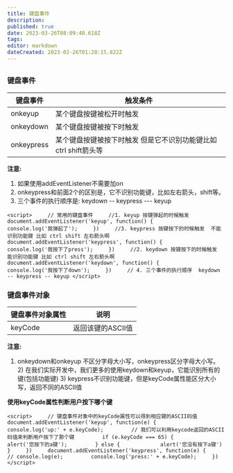 ```yaml
---
title: 键盘事件
description: 
published: true
date: 2023-03-26T08:09:40.618Z
tags: 
editor: markdown
dateCreated: 2023-02-26T01:28:15.822Z
---
```


## 

### 键盘事件

| 键盘事件   | 触发条件                                                        |
| ------------ | ----------------------------------------------------------------- |
| onkeyup    | 某个键盘按键被松开时触发                                        |
| onkeydown  | 某个键盘按键被按下时触发                                        |
| onkeypress | 某个键盘按键被按下时触发 但是它不识别功能键比如ctrl shift箭头等 |

**注意:**

1. 如果使用addEventListener不需要加on
2. onkeypress和前面2个的区别是，它不识别功能键，比如左右箭头，shift等。
3. 三个事件的执行顺序是: keydown -- keypress --- keyup

`<script>     // 常用的键盘事件     //1. keyup 按键弹起的时候触发      document.addEventListener('keyup', function() {         console.log('我弹起了');     })     //3. keypress 按键按下的时候触发  不能识别功能键 比如 ctrl shift 左右箭头啊     document.addEventListener('keypress', function() {             console.log('我按下了press');     })     //2. keydown 按键按下的时候触发  能识别功能键 比如 ctrl shift 左右箭头啊     document.addEventListener('keydown', function() {             console.log('我按下了down');     })     // 4. 三个事件的执行顺序  keydown -- keypress -- keyup </script>`

### 键盘事件对象

| 键盘事件对象属性 | 说明              |
| ------------------ | ------------------- |
| keyCode          | 返回该键的ASCII值 |

**注意:**

1. onkeydown和onkeyup 不区分字母大小写，onkeypress区分字母大小写。 2) 在我们实际开发中，我们更多的使用keydown和keyup，它能识别所有的键(包括功能键) 3) keypress不识别功能键，但是keyCode属性能区分大小写，返回不同的ASCII值

**使用keyCode属性判断用户按下哪个键**

`<script>     // 键盘事件对象中的keyCode属性可以得到相应键的ASCII码值     document.addEventListener('keyup', function(e) {         console.log('up:' + e.keyCode);         // 我们可以利用keycode返回的ASCII码值来判断用户按下了那个键         if (e.keyCode === 65) {             alert('您按下的a键');         } else {             alert('您没有按下a键')         }     })     document.addEventListener('keypress', function(e) {         // console.log(e);         console.log('press:' + e.keyCode);     }) </script>`